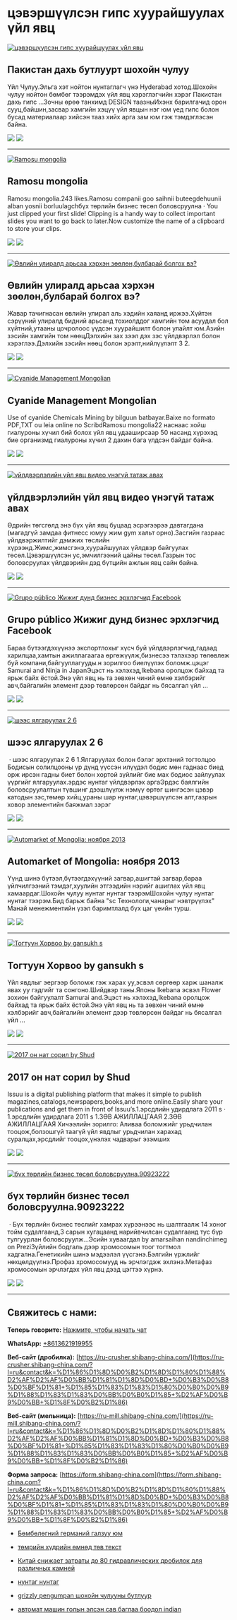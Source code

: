 # цэвэршүүлсэн гипс хуурайшуулах үйл явц

<a href="https://swt.shibang-china.com/?l=ru&img&k=%D1%86%D1%8D%D0%B2%D1%8D%D1%80%D1%88%D2%AF%D2%AF%D0%BB%D1%81%D1%8D%D0%BD+%D0%B3%D0%B8%D0%BF%D1%81+%D1%85%D1%83%D1%83%D1%80%D0%B0%D0%B9%D1%88%D1%83%D1%83%D0%BB%D0%B0%D1%85+%D2%AF%D0%B9%D0%BB+%D1%8F%D0%B2%D1%86" target="_blank">![цэвэршүүлсэн гипс хуурайшуулах үйл явц](http://static.shibang-china.com/all-800x300/991.jpg)</a>

## Пакистан дахь бутлуурт шохойн чулуу
Үйл Чулуу.Эльга хэт нойтон нунтаглагч үнэ Hyderabad хотод.Шохойн чулуу нойтон бөмбөг тээрэмдэх үйл явц хэрэглэгчийн хэрэг Пакистан дахь гипс …Зочны өрөө танхимд DESIGN таазныИхэнх барилгачид орон сууц,байшин,засвар хамгийн хэцүү үйл явцын нэг юм үед гипс болон бусад материалаар хийсэн тааз хийх арга зам юм гэж тэмдэглэсэн байна.


<a href="https://whatsapp.shibangsoft.com/WhatsApp.php" target="_blank" title="WhatsApp">![](http://static.shibang-china.com/icon/whatsapp.png)</a> <a href="https://swt.shibang-china.com/?l=ru&icon&k=%D1%86%D1%8D%D0%B2%D1%8D%D1%80%D1%88%D2%AF%D2%AF%D0%BB%D1%81%D1%8D%D0%BD+%D0%B3%D0%B8%D0%BF%D1%81+%D1%85%D1%83%D1%83%D1%80%D0%B0%D0%B9%D1%88%D1%83%D1%83%D0%BB%D0%B0%D1%85+%D2%AF%D0%B9%D0%BB+%D1%8F%D0%B2%D1%86" target="_blank">![](http://static.shibang-china.com/icon/chat-ru.png)</a>

---

<a href="https://swt.shibang-china.com/?l=ru&img&k=%D1%86%D1%8D%D0%B2%D1%8D%D1%80%D1%88%D2%AF%D2%AF%D0%BB%D1%81%D1%8D%D0%BD+%D0%B3%D0%B8%D0%BF%D1%81+%D1%85%D1%83%D1%83%D1%80%D0%B0%D0%B9%D1%88%D1%83%D1%83%D0%BB%D0%B0%D1%85+%D2%AF%D0%B9%D0%BB+%D1%8F%D0%B2%D1%86" target="_blank">![Ramosu mongolia](http://static.shibang-china.com/all-800x300/379.jpg)</a>

## Ramosu mongolia
Ramosu mongolia.243 likes.Ramosu companii goo saihnii buteegdehuunii alban yosnii borluulagchбүх төрлийн бизнес төсөл боловсруулна&nbsp;&#0183;&#32;You just clipped your first slide! Clipping is a handy way to collect important slides you want to go back to later.Now customize the name of a clipboard to store your clips.


<a href="https://whatsapp.shibangsoft.com/WhatsApp.php" target="_blank" title="WhatsApp">![](http://static.shibang-china.com/icon/whatsapp.png)</a> <a href="https://swt.shibang-china.com/?l=ru&icon&k=%D1%86%D1%8D%D0%B2%D1%8D%D1%80%D1%88%D2%AF%D2%AF%D0%BB%D1%81%D1%8D%D0%BD+%D0%B3%D0%B8%D0%BF%D1%81+%D1%85%D1%83%D1%83%D1%80%D0%B0%D0%B9%D1%88%D1%83%D1%83%D0%BB%D0%B0%D1%85+%D2%AF%D0%B9%D0%BB+%D1%8F%D0%B2%D1%86" target="_blank">![](http://static.shibang-china.com/icon/chat-ru.png)</a>

---

<a href="https://swt.shibang-china.com/?l=ru&img&k=%D1%86%D1%8D%D0%B2%D1%8D%D1%80%D1%88%D2%AF%D2%AF%D0%BB%D1%81%D1%8D%D0%BD+%D0%B3%D0%B8%D0%BF%D1%81+%D1%85%D1%83%D1%83%D1%80%D0%B0%D0%B9%D1%88%D1%83%D1%83%D0%BB%D0%B0%D1%85+%D2%AF%D0%B9%D0%BB+%D1%8F%D0%B2%D1%86" target="_blank">![Өвлийн улиралд арьсаа хэрхэн зөөлөн,булбарай болгох вэ?](http://static.shibang-china.com/all-800x300/874.jpg)</a>

## Өвлийн улиралд арьсаа хэрхэн зөөлөн,булбарай болгох вэ?
Жавар тачигнасан өвлийн улирал аль хэдийн хаяанд иржээ.Хүйтэн сэрүүний улиралд бидний арьсанд тохиолддог хамгийн том асуудал бол хүйтний,утааны цочролоос үүдсэн хуурайшилт болон улайлт юм.Азийн зэсийн хамгийн том нөөцДэлхийн зах зээл дэх зэс үйлдвэрлэл болон хэрэглээ.Дэлхийн зэсийн нөөц болон эрэлт,нийлүүлэлт 3 2.


<a href="https://whatsapp.shibangsoft.com/WhatsApp.php" target="_blank" title="WhatsApp">![](http://static.shibang-china.com/icon/whatsapp.png)</a> <a href="https://swt.shibang-china.com/?l=ru&icon&k=%D1%86%D1%8D%D0%B2%D1%8D%D1%80%D1%88%D2%AF%D2%AF%D0%BB%D1%81%D1%8D%D0%BD+%D0%B3%D0%B8%D0%BF%D1%81+%D1%85%D1%83%D1%83%D1%80%D0%B0%D0%B9%D1%88%D1%83%D1%83%D0%BB%D0%B0%D1%85+%D2%AF%D0%B9%D0%BB+%D1%8F%D0%B2%D1%86" target="_blank">![](http://static.shibang-china.com/icon/chat-ru.png)</a>

---

<a href="https://swt.shibang-china.com/?l=ru&img&k=%D1%86%D1%8D%D0%B2%D1%8D%D1%80%D1%88%D2%AF%D2%AF%D0%BB%D1%81%D1%8D%D0%BD+%D0%B3%D0%B8%D0%BF%D1%81+%D1%85%D1%83%D1%83%D1%80%D0%B0%D0%B9%D1%88%D1%83%D1%83%D0%BB%D0%B0%D1%85+%D2%AF%D0%B9%D0%BB+%D1%8F%D0%B2%D1%86" target="_blank">![Cyanide Management Mongolian](http://static.shibang-china.com/all-800x300/1164.jpg)</a>

## Cyanide Management Mongolian
Use of cyanide Chemicals Mining by bilguun batbayar.Baixe no formato PDF,TXT ou leia online no ScribdRamosu mongolia22 наснаас хойш гиалуроны хүчил бий болох үйл явц удааширсаар 50 насанд хүрэхэд бие организмд гиалуроны хүчил 2 дахин бага үлдсэн байдаг байна.


<a href="https://whatsapp.shibangsoft.com/WhatsApp.php" target="_blank" title="WhatsApp">![](http://static.shibang-china.com/icon/whatsapp.png)</a> <a href="https://swt.shibang-china.com/?l=ru&icon&k=%D1%86%D1%8D%D0%B2%D1%8D%D1%80%D1%88%D2%AF%D2%AF%D0%BB%D1%81%D1%8D%D0%BD+%D0%B3%D0%B8%D0%BF%D1%81+%D1%85%D1%83%D1%83%D1%80%D0%B0%D0%B9%D1%88%D1%83%D1%83%D0%BB%D0%B0%D1%85+%D2%AF%D0%B9%D0%BB+%D1%8F%D0%B2%D1%86" target="_blank">![](http://static.shibang-china.com/icon/chat-ru.png)</a>

---

<a href="https://swt.shibang-china.com/?l=ru&img&k=%D1%86%D1%8D%D0%B2%D1%8D%D1%80%D1%88%D2%AF%D2%AF%D0%BB%D1%81%D1%8D%D0%BD+%D0%B3%D0%B8%D0%BF%D1%81+%D1%85%D1%83%D1%83%D1%80%D0%B0%D0%B9%D1%88%D1%83%D1%83%D0%BB%D0%B0%D1%85+%D2%AF%D0%B9%D0%BB+%D1%8F%D0%B2%D1%86" target="_blank">![үйлдвэрлэлийн үйл явц видео үнэгүй татаж авах](http://static.shibang-china.com/all-800x300/1226.jpg)</a>

## үйлдвэрлэлийн үйл явц видео үнэгүй татаж авах
Өдрийн төгсгөлд энэ бүх үйл явц буцаад эсрэгээрээ давтагдана (магадгүй замдаа фитнесс юмуу жим gym хальт орно).Засгийн газраас үйлдвэржилтийг дэмжих төслийн хүрээнд.Жимс,жимсгэнэ,хуурайшуулах үйлдвэр байгуулах төсөл.Цэвэршүүлсэн ус,эмчилгээний цайны төсөл.Газрын тос боловсруулах үйлдвэрийн дэд бүтцийн ажлын явц сайн байна.


<a href="https://whatsapp.shibangsoft.com/WhatsApp.php" target="_blank" title="WhatsApp">![](http://static.shibang-china.com/icon/whatsapp.png)</a> <a href="https://swt.shibang-china.com/?l=ru&icon&k=%D1%86%D1%8D%D0%B2%D1%8D%D1%80%D1%88%D2%AF%D2%AF%D0%BB%D1%81%D1%8D%D0%BD+%D0%B3%D0%B8%D0%BF%D1%81+%D1%85%D1%83%D1%83%D1%80%D0%B0%D0%B9%D1%88%D1%83%D1%83%D0%BB%D0%B0%D1%85+%D2%AF%D0%B9%D0%BB+%D1%8F%D0%B2%D1%86" target="_blank">![](http://static.shibang-china.com/icon/chat-ru.png)</a>

---

<a href="https://swt.shibang-china.com/?l=ru&img&k=%D1%86%D1%8D%D0%B2%D1%8D%D1%80%D1%88%D2%AF%D2%AF%D0%BB%D1%81%D1%8D%D0%BD+%D0%B3%D0%B8%D0%BF%D1%81+%D1%85%D1%83%D1%83%D1%80%D0%B0%D0%B9%D1%88%D1%83%D1%83%D0%BB%D0%B0%D1%85+%D2%AF%D0%B9%D0%BB+%D1%8F%D0%B2%D1%86" target="_blank">![Grupo p&#250;blico Жижиг дунд бизнес эрхлэгчид Facebook](http://static.shibang-china.com/all-800x300/1152.jpg)</a>

## Grupo p&#250;blico Жижиг дунд бизнес эрхлэгчид Facebook
Бараа бүтээгдэхүүнээ экспортлохыг хүсч буй үйлдвэрлэгчид,гадаад харилцаа,хамтын ажиллагаагаа өргөжүүлж,бизнесээ тэлэхээр төлөвлөж буй компани,байгууллагууды.н зорилгоо биелүүлэх боломж.цэцэг Samurai and Ninja in JapanЭцэст нь хэлэхэд,Ikebana оролцож байхад та ярьж байх ёстой.Энэ үйл явц нь та зөвхөн чиний өмнө хэлбэрийг авч,байгалийн элемент дээр төвлөрсөн байдаг нь бясалгал үйл …


<a href="https://whatsapp.shibangsoft.com/WhatsApp.php" target="_blank" title="WhatsApp">![](http://static.shibang-china.com/icon/whatsapp.png)</a> <a href="https://swt.shibang-china.com/?l=ru&icon&k=%D1%86%D1%8D%D0%B2%D1%8D%D1%80%D1%88%D2%AF%D2%AF%D0%BB%D1%81%D1%8D%D0%BD+%D0%B3%D0%B8%D0%BF%D1%81+%D1%85%D1%83%D1%83%D1%80%D0%B0%D0%B9%D1%88%D1%83%D1%83%D0%BB%D0%B0%D1%85+%D2%AF%D0%B9%D0%BB+%D1%8F%D0%B2%D1%86" target="_blank">![](http://static.shibang-china.com/icon/chat-ru.png)</a>

---

<a href="https://swt.shibang-china.com/?l=ru&img&k=%D1%86%D1%8D%D0%B2%D1%8D%D1%80%D1%88%D2%AF%D2%AF%D0%BB%D1%81%D1%8D%D0%BD+%D0%B3%D0%B8%D0%BF%D1%81+%D1%85%D1%83%D1%83%D1%80%D0%B0%D0%B9%D1%88%D1%83%D1%83%D0%BB%D0%B0%D1%85+%D2%AF%D0%B9%D0%BB+%D1%8F%D0%B2%D1%86" target="_blank">![шээс ялгаруулах 2 6](http://static.shibang-china.com/all-800x300/868.jpg)</a>

## шээс ялгаруулах 2 6
&nbsp;&#0183;&#32;шээс ялгаруулах 2 6 1.Ялгаруулах болон бэлэг эрхтэний тогтолцоо Бодисын солилцооны үр дүнд үүссэн илүүдэл бодис мөн гаднаас биед орж ирсэн гадны биет болон хортой зүйлийг бие мах бодиос зайлуулах үүргийг ялгаруулах.эрдэс нунтаг үйлдвэрлэх аргаЭрдэс баялгийн боловсруулалтын түвшинг дээшлүүлж нэмүү өртөг шингэсэн цэвэр катодын зэс,төмөр хийц,ураны шар нунтаг,цэвэршүүлсэн алт,газрын ховор элементийн баяжмал зэрэг


<a href="https://whatsapp.shibangsoft.com/WhatsApp.php" target="_blank" title="WhatsApp">![](http://static.shibang-china.com/icon/whatsapp.png)</a> <a href="https://swt.shibang-china.com/?l=ru&icon&k=%D1%86%D1%8D%D0%B2%D1%8D%D1%80%D1%88%D2%AF%D2%AF%D0%BB%D1%81%D1%8D%D0%BD+%D0%B3%D0%B8%D0%BF%D1%81+%D1%85%D1%83%D1%83%D1%80%D0%B0%D0%B9%D1%88%D1%83%D1%83%D0%BB%D0%B0%D1%85+%D2%AF%D0%B9%D0%BB+%D1%8F%D0%B2%D1%86" target="_blank">![](http://static.shibang-china.com/icon/chat-ru.png)</a>

---

<a href="https://swt.shibang-china.com/?l=ru&img&k=%D1%86%D1%8D%D0%B2%D1%8D%D1%80%D1%88%D2%AF%D2%AF%D0%BB%D1%81%D1%8D%D0%BD+%D0%B3%D0%B8%D0%BF%D1%81+%D1%85%D1%83%D1%83%D1%80%D0%B0%D0%B9%D1%88%D1%83%D1%83%D0%BB%D0%B0%D1%85+%D2%AF%D0%B9%D0%BB+%D1%8F%D0%B2%D1%86" target="_blank">![Automarket of Mongolia: ноября 2013](http://static.shibang-china.com/all-800x300/622.jpg)</a>

## Automarket of Mongolia: ноября 2013
Үүнд шинэ бүтээл,бүтээгдэхүүний загвар,ашигтай загвар,бараа үйлчилгээний тэмдэг,хуулийн этгээдийн нэрийг ашиглах үйл явц хамаардаг.Шохойн чулуу нунтаг нунтаг тээрэмШохойн чулуу нунтаг нунтаг тээрэм.Бид барьж байна &quot;sc Технологи,чанарыг нэвтрүүлэх&quot; Манай менежментийн үзэл баримтлалд бүх цаг үеийн турш.


<a href="https://whatsapp.shibangsoft.com/WhatsApp.php" target="_blank" title="WhatsApp">![](http://static.shibang-china.com/icon/whatsapp.png)</a> <a href="https://swt.shibang-china.com/?l=ru&icon&k=%D1%86%D1%8D%D0%B2%D1%8D%D1%80%D1%88%D2%AF%D2%AF%D0%BB%D1%81%D1%8D%D0%BD+%D0%B3%D0%B8%D0%BF%D1%81+%D1%85%D1%83%D1%83%D1%80%D0%B0%D0%B9%D1%88%D1%83%D1%83%D0%BB%D0%B0%D1%85+%D2%AF%D0%B9%D0%BB+%D1%8F%D0%B2%D1%86" target="_blank">![](http://static.shibang-china.com/icon/chat-ru.png)</a>

---

<a href="https://swt.shibang-china.com/?l=ru&img&k=%D1%86%D1%8D%D0%B2%D1%8D%D1%80%D1%88%D2%AF%D2%AF%D0%BB%D1%81%D1%8D%D0%BD+%D0%B3%D0%B8%D0%BF%D1%81+%D1%85%D1%83%D1%83%D1%80%D0%B0%D0%B9%D1%88%D1%83%D1%83%D0%BB%D0%B0%D1%85+%D2%AF%D0%B9%D0%BB+%D1%8F%D0%B2%D1%86" target="_blank">![Тогтуун Хорвоо by gansukh s](http://static.shibang-china.com/all-800x300/1105.jpg)</a>

## Тогтуун Хорвоо by gansukh s
Үйл явдлыг эергээр боломж гэж харах уу,эсвэл сөргөөр харж шаналж явах уу гэдгийг та сонгоно.Шийдвэр таны.Японы Ikebana эсвэл Flower зохион байгуулалт Samurai and.Эцэст нь хэлэхэд,Ikebana оролцож байхад та ярьж байх ёстой.Энэ үйл явц нь та зөвхөн чиний өмнө хэлбэрийг авч,байгалийн элемент дээр төвлөрсөн байдаг нь бясалгал үйл …


<a href="https://whatsapp.shibangsoft.com/WhatsApp.php" target="_blank" title="WhatsApp">![](http://static.shibang-china.com/icon/whatsapp.png)</a> <a href="https://swt.shibang-china.com/?l=ru&icon&k=%D1%86%D1%8D%D0%B2%D1%8D%D1%80%D1%88%D2%AF%D2%AF%D0%BB%D1%81%D1%8D%D0%BD+%D0%B3%D0%B8%D0%BF%D1%81+%D1%85%D1%83%D1%83%D1%80%D0%B0%D0%B9%D1%88%D1%83%D1%83%D0%BB%D0%B0%D1%85+%D2%AF%D0%B9%D0%BB+%D1%8F%D0%B2%D1%86" target="_blank">![](http://static.shibang-china.com/icon/chat-ru.png)</a>

---

<a href="https://swt.shibang-china.com/?l=ru&img&k=%D1%86%D1%8D%D0%B2%D1%8D%D1%80%D1%88%D2%AF%D2%AF%D0%BB%D1%81%D1%8D%D0%BD+%D0%B3%D0%B8%D0%BF%D1%81+%D1%85%D1%83%D1%83%D1%80%D0%B0%D0%B9%D1%88%D1%83%D1%83%D0%BB%D0%B0%D1%85+%D2%AF%D0%B9%D0%BB+%D1%8F%D0%B2%D1%86" target="_blank">![2017 он нат сорил by Shud](http://static.shibang-china.com/all-800x300/253.jpg)</a>

## 2017 он нат сорил by Shud
Issuu is a digital publishing platform that makes it simple to publish magazines,catalogs,newspapers,books,and more online.Easily share your publications and get them in front of Issuu’s.1.эрсдлийн удирдлага 2011 s&nbsp;&#0183;&#32;1.эрсдлийн удирдлага 2011 s 1.ЗӨВ АЖИЛЛАЦГААЯ 2.ЗӨВ АЖИЛЛАЦГААЯ Хичээлийн зорилго: Аливаа боломжийг урьдчилан тооцож,болзошгүй таагүй үйл явдлыг урьдчилан харахад суралцах,эрсдлийг тооцох,үнэлэх чадварыг эзэмших


<a href="https://whatsapp.shibangsoft.com/WhatsApp.php" target="_blank" title="WhatsApp">![](http://static.shibang-china.com/icon/whatsapp.png)</a> <a href="https://swt.shibang-china.com/?l=ru&icon&k=%D1%86%D1%8D%D0%B2%D1%8D%D1%80%D1%88%D2%AF%D2%AF%D0%BB%D1%81%D1%8D%D0%BD+%D0%B3%D0%B8%D0%BF%D1%81+%D1%85%D1%83%D1%83%D1%80%D0%B0%D0%B9%D1%88%D1%83%D1%83%D0%BB%D0%B0%D1%85+%D2%AF%D0%B9%D0%BB+%D1%8F%D0%B2%D1%86" target="_blank">![](http://static.shibang-china.com/icon/chat-ru.png)</a>

---

<a href="https://swt.shibang-china.com/?l=ru&img&k=%D1%86%D1%8D%D0%B2%D1%8D%D1%80%D1%88%D2%AF%D2%AF%D0%BB%D1%81%D1%8D%D0%BD+%D0%B3%D0%B8%D0%BF%D1%81+%D1%85%D1%83%D1%83%D1%80%D0%B0%D0%B9%D1%88%D1%83%D1%83%D0%BB%D0%B0%D1%85+%D2%AF%D0%B9%D0%BB+%D1%8F%D0%B2%D1%86" target="_blank">![бүх төрлийн бизнес төсөл боловсруулна.90923222](http://static.shibang-china.com/all-800x300/86.jpg)</a>

## бүх төрлийн бизнес төсөл боловсруулна.90923222
&nbsp;&#0183;&#32;Бүх төрлийн бизнес төслийг хамрах хүрээнээс нь шалтгаалж 14 хоног тойм судалгаанд,3 сарын хугацаанд нарийвчилсан судалгаанд тус бүр тулгуурлан боловсруулж…Эсийн хуваагдал by amarsaihan nandinchimeg on PreziЗүйлийн бодгаль дээр хромосомын тоог тогтмол хадгална.Генетикийн шинэ мэдээлэл үүсгэнэ.Бэлгийн үржлийг нөхцөлдүүлнэ.Профаз хромосомууд нь эрчлэгдэж эхлэнэ.Метафаз хромосомын эрчлэгдэх үйл явц дээд цэгтээ хүрнэ.


<a href="https://whatsapp.shibangsoft.com/WhatsApp.php" target="_blank" title="WhatsApp">![](http://static.shibang-china.com/icon/whatsapp.png)</a> <a href="https://swt.shibang-china.com/?l=ru&icon&k=%D1%86%D1%8D%D0%B2%D1%8D%D1%80%D1%88%D2%AF%D2%AF%D0%BB%D1%81%D1%8D%D0%BD+%D0%B3%D0%B8%D0%BF%D1%81+%D1%85%D1%83%D1%83%D1%80%D0%B0%D0%B9%D1%88%D1%83%D1%83%D0%BB%D0%B0%D1%85+%D2%AF%D0%B9%D0%BB+%D1%8F%D0%B2%D1%86" target="_blank">![](http://static.shibang-china.com/icon/chat-ru.png)</a>

---
## Свяжитесь с нами:

**Теперь говорите:** [Нажмите, чтобы начать чат](https://swt.shibang-china.com?l=ru&contact&k=%D1%86%D1%8D%D0%B2%D1%8D%D1%80%D1%88%D2%AF%D2%AF%D0%BB%D1%81%D1%8D%D0%BD+%D0%B3%D0%B8%D0%BF%D1%81+%D1%85%D1%83%D1%83%D1%80%D0%B0%D0%B9%D1%88%D1%83%D1%83%D0%BB%D0%B0%D1%85+%D2%AF%D0%B9%D0%BB+%D1%8F%D0%B2%D1%86)

**WhatsApp:**  [+8613621919955](https://whatsapp.shibangsoft.com/WhatsApp.php)

**Веб-сайт (дробилка):** [https://ru-crusher.shibang-china.com/](https://ru-crusher.shibang-china.com/?l=ru&contact&k=%D1%86%D1%8D%D0%B2%D1%8D%D1%80%D1%88%D2%AF%D2%AF%D0%BB%D1%81%D1%8D%D0%BD+%D0%B3%D0%B8%D0%BF%D1%81+%D1%85%D1%83%D1%83%D1%80%D0%B0%D0%B9%D1%88%D1%83%D1%83%D0%BB%D0%B0%D1%85+%D2%AF%D0%B9%D0%BB+%D1%8F%D0%B2%D1%86)

**Веб-сайт (мельница):** [https://ru-mill.shibang-china.com/](https://ru-mill.shibang-china.com/?l=ru&contact&k=%D1%86%D1%8D%D0%B2%D1%8D%D1%80%D1%88%D2%AF%D2%AF%D0%BB%D1%81%D1%8D%D0%BD+%D0%B3%D0%B8%D0%BF%D1%81+%D1%85%D1%83%D1%83%D1%80%D0%B0%D0%B9%D1%88%D1%83%D1%83%D0%BB%D0%B0%D1%85+%D2%AF%D0%B9%D0%BB+%D1%8F%D0%B2%D1%86)

**Форма запроса:** [https://form.shibang-china.com](https://form.shibang-china.com?l=ru&contact&k=%D1%86%D1%8D%D0%B2%D1%8D%D1%80%D1%88%D2%AF%D2%AF%D0%BB%D1%81%D1%8D%D0%BD+%D0%B3%D0%B8%D0%BF%D1%81+%D1%85%D1%83%D1%83%D1%80%D0%B0%D0%B9%D1%88%D1%83%D1%83%D0%BB%D0%B0%D1%85+%D2%AF%D0%B9%D0%BB+%D1%8F%D0%B2%D1%86)

* [Бөмбөлөгний германий галзуу юм](../128/%D0%91%D3%A9%D0%BC%D0%B1%D3%A9%D0%BB%D3%A9%D0%B3%D0%BD%D0%B8%D0%B9%20%D0%B3%D0%B5%D1%80%D0%BC%D0%B0%D0%BD%D0%B8%D0%B9%20%D0%B3%D0%B0%D0%BB%D0%B7%D1%83%D1%83%20%D1%8E%D0%BC.md)

* [төмрийн хүдрийн өмнөд төв текст](../127/%D1%82%D3%A9%D0%BC%D1%80%D0%B8%D0%B9%D0%BD%20%D1%85%D2%AF%D0%B4%D1%80%D0%B8%D0%B9%D0%BD%20%D3%A9%D0%BC%D0%BD%D3%A9%D0%B4%20%D1%82%D3%A9%D0%B2%20%D1%82%D0%B5%D0%BA%D1%81%D1%82.md)

* [Китай снижает затраты до 80 гидравлических дробилок для различных камней](../126/%D0%9A%D0%B8%D1%82%D0%B0%D0%B9%20%D1%81%D0%BD%D0%B8%D0%B6%D0%B0%D0%B5%D1%82%20%D0%B7%D0%B0%D1%82%D1%80%D0%B0%D1%82%D1%8B%20%D0%B4%D0%BE%2080%20%D0%B3%D0%B8%D0%B4%D1%80%D0%B0%D0%B2%D0%BB%D0%B8%D1%87%D0%B5%D1%81%D0%BA%D0%B8%D1%85%20%D0%B4%D1%80%D0%BE%D0%B1%D0%B8%D0%BB%D0%BE%D0%BA%20%D0%B4%D0%BB%D1%8F%20%D1%80%D0%B0%D0%B7%D0%BB%D0%B8%D1%87%D0%BD%D1%8B%D1%85%20%D0%BA%D0%B0%D0%BC%D0%BD%D0%B5%D0%B9.md)

* [нунтаг нунтаг](../130/%D0%BD%D1%83%D0%BD%D1%82%D0%B0%D0%B3%20%D0%BD%D1%83%D0%BD%D1%82%D0%B0%D0%B3.md)

* [grizzly pengumpan шохойн чулууны бутлуур](../128/grizzly%20pengumpan%20%D1%88%D0%BE%D1%85%D0%BE%D0%B9%D0%BD%20%D1%87%D1%83%D0%BB%D1%83%D1%83%D0%BD%D1%8B%20%D0%B1%D1%83%D1%82%D0%BB%D1%83%D1%83%D1%80.md)

* [автомат машин голын элсэн сав баглаа боодол indian](../129/%D0%B0%D0%B2%D1%82%D0%BE%D0%BC%D0%B0%D1%82%20%D0%BC%D0%B0%D1%88%D0%B8%D0%BD%20%D0%B3%D0%BE%D0%BB%D1%8B%D0%BD%20%D1%8D%D0%BB%D1%81%D1%8D%D0%BD%20%D1%81%D0%B0%D0%B2%20%D0%B1%D0%B0%D0%B3%D0%BB%D0%B0%D0%B0%20%D0%B1%D0%BE%D0%BE%D0%B4%D0%BE%D0%BB%20indian.md)